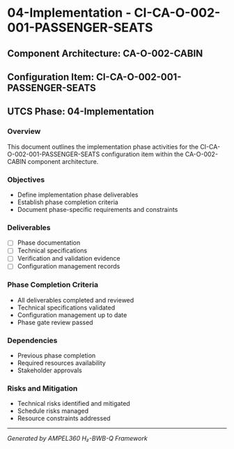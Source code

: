 # 04-Implementation - CI-CA-O-002-001-PASSENGER-SEATS

## Component Architecture: CA-O-002-CABIN
## Configuration Item: CI-CA-O-002-001-PASSENGER-SEATS
## UTCS Phase: 04-Implementation

### Overview
This document outlines the implementation phase activities for the CI-CA-O-002-001-PASSENGER-SEATS configuration item within the CA-O-002-CABIN component architecture.

### Objectives
- Define implementation phase deliverables
- Establish phase completion criteria
- Document phase-specific requirements and constraints

### Deliverables
- [ ] Phase documentation
- [ ] Technical specifications
- [ ] Verification and validation evidence
- [ ] Configuration management records

### Phase Completion Criteria
- All deliverables completed and reviewed
- Technical specifications validated
- Configuration management up to date
- Phase gate review passed

### Dependencies
- Previous phase completion
- Required resources availability
- Stakeholder approvals

### Risks and Mitigation
- Technical risks identified and mitigated
- Schedule risks managed
- Resource constraints addressed

---
*Generated by AMPEL360 H₂-BWB-Q Framework*
